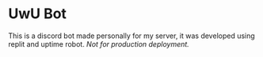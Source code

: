 # UwU Bot
This is a discord bot made personally for my server, it was developed using replit and uptime robot. *Not for production deployment.*
